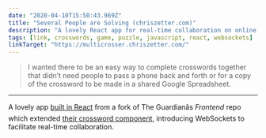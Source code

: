 ```yaml
---
date: "2020-04-10T15:50:43.969Z"
title: "Several People are Solving (chriszetter.com)"
description: "A lovely React app for real-time collaboration on online crossword puzzles"
tags: [link, crosswords, game, puzzle, javascript, react, websockets]
linkTarget: "https://multicrosser.chriszetter.com/"
---
```

> I wanted there to be an easy way to complete crosswords together that didn’t need people to pass a phone back and forth or for a copy of the crossword to be made in a shared Google Spreadsheet.
---

A lovely app [built in React](https://chriszetter.com/blog/2018/12/02/multiplayer-crosswords/) from a fork of The Guardianâs _Frontend_ repo which extended [their crossword component](https://github.com/guardian/frontend/tree/3bff64c9093be3fae823eb7c1b5572d777fbf2ef/static/src/javascripts/projects/common/modules/crosswords), introducing WebSockets to facilitate real-time collaboration.
